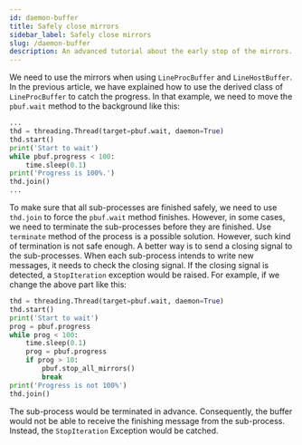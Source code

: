 ```yaml
---
id: daemon-buffer
title: Safely close mirrors
sidebar_label: Safely close mirrors
slug: /daemon-buffer
description: An advanced tutorial about the early stop of the mirrors.
---
```


We need to use the mirrors when using `LineProcBuffer` and `LineHostBuffer`. In the previous article, we have explained how to use the derived class of `LineProcBuffer` to catch the progress. In that example, we need to move the `pbuf.wait` method to the background like this:

```python
...
thd = threading.Thread(target=pbuf.wait, daemon=True)
thd.start()
print('Start to wait')
while pbuf.progress < 100:
    time.sleep(0.1)
print('Progress is 100%.')
thd.join()
...
```

To make sure that all sub-processes are finished safely, we need to use `thd.join` to force the `pbuf.wait` method finishes. However, in some cases, we need to terminate the sub-processes before they are finished. Use `terminate` method of the process is a possible solution. However, such kind of termination is not safe enough. A better way is to send a closing signal to the sub-processes. When each sub-process intends to write new messages, it needs to check the closing signal. If the closing signal is detected, a `StopIteration` exception would be raised. For example, if we change the above part like this:

```python
thd = threading.Thread(target=pbuf.wait, daemon=True)
thd.start()
print('Start to wait')
prog = pbuf.progress
while prog < 100:
    time.sleep(0.1)
    prog = pbuf.progress
    if prog > 10:
        pbuf.stop_all_mirrors()
        break
print('Progress is not 100%')
thd.join()
```

The sub-process would be terminated in advance. Consequently, the buffer would not be able to receive the finishing message from the sub-process. Instead, the `StopIteration` Exception would be catched.
